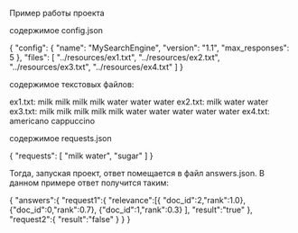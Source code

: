 Пример работы проекта

содержимое config.json

{
  "config": {
		"name": "MySearchEngine",
    "version": "1.1",
    "max_responses": 5
  },
  "files": [
    "../resources/ex1.txt",
    "../resources/ex2.txt",
    "../resources/ex3.txt",
    "../resources/ex4.txt"
  ]
}

содержимое текстовых файлов:

ex1.txt: milk milk milk milk water water water
ex2.txt: milk water water
ex3.txt: milk milk milk milk milk water water water water water
ex4.txt: americano cappuccino

содержимое requests.json

{
  "requests": [
    "milk water",
    "sugar"
  ]
}

Тогда, запуская проект, ответ помещается в файл answers.json. В данном примере ответ получится таким:

{
  "answers":{
    "request1":{
      "relevance":[{
        "doc_id":2,"rank":1.0},
        {"doc_id":0,"rank":0.7},
        {"doc_id":1,"rank":0.3}
      ],
      "result":"true"
    },
    "request2":{
      "result":"false"
    }
  }
}
